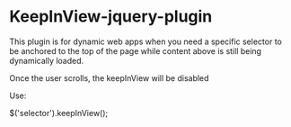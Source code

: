 KeepInView-jquery-plugin
========================

This plugin is for dynamic web apps when you need a specific selector to be anchored to the top of the page while content above is still being dynamically loaded.

Once the user scrolls, the keepInView will be disabled

Use:

$('selector').keepInView();